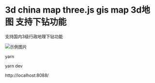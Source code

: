 # 3d china map three.js gis map  3d地图 支持下钻功能


支持国内3级行政地理下钻功能

![示例图片](./readme/newmkvgif.gif)




yarn

yarn dev

http://localhost:8088/
